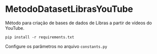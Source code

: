 # MetodoDatasetLibrasYouTube
Método para criação de bases de dados de Libras a partir de vídeos do YouTube.

`pip install -r requirements.txt`

Configure os parâmetros no arquivo `constants.py`
